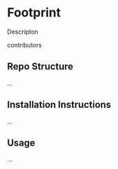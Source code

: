 # Footprint

Descripton

contributors

## Repo Structure
...
## Installation Instructions

... 

## Usage

...
